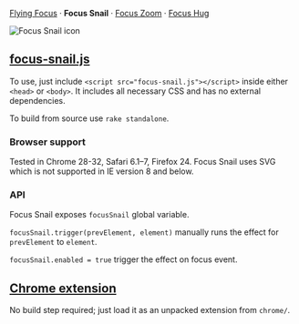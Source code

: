 [Flying Focus](//github.com/NV/flying-focus/)
 · **Focus Snail**
 · [Focus Zoom](//github.com/NV/focus-zoom/)
 · [Focus Hug](//github.com/NV/focus-hug/)

![Focus Snail icon](http://nv.github.io/focus-snail/chrome/icon_128.png)

## [focus-snail.js](http://nv.github.io/focus-snail/standalone/focus-snail.js)

To use, just include `<script src="focus-snail.js"></script>` inside either `<head>` or `<body>`.
It includes all necessary CSS and has no external dependencies.

To build from source use `rake standalone`.

### Browser support

Tested in Chrome 28-32, Safari 6.1–7, Firefox 24.
Focus Snail uses SVG which is not supported in IE version 8 and below.

### API

Focus Snail exposes `focusSnail` global variable.

`focusSnail.trigger(prevElement, element)` manually runs the effect for `prevElement` to `element`.

`focusSnail.enabled = true` trigger the effect on focus event.


## [Chrome extension](https://chrome.google.com/webstore/detail/focus-snail/bplpobmpcnpddpabcpfnddhimhjicgpc)

No build step required; just load it as an unpacked extension from `chrome/`.
